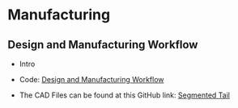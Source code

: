 # Manufacturing

## Design and Manufacturing Workflow
 - Intro
 
 - Code: [Design and Manufacturing Workflow](./02_Mechanical/02_CAD/Markdown/Design_and_Manufacturing_Workflow.md)

 - The CAD Files can be found at this GitHub link: [Segmented Tail](https://github.com/AniIOT/Foldable_Robotics_Team_2_Swimming/blob/main/02_Mechanical/02_CAD) 
